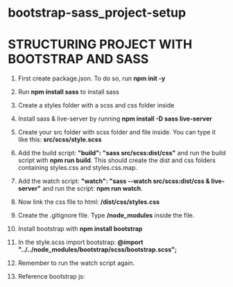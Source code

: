 # bootstrap-sass_project-setup

# STRUCTURING PROJECT WITH BOOTSTRAP AND SASS

1. First create package.json. To do so, run **npm init -y**

2. Run **npm install sass** to install sass

3. Create a styles folder with a scss and css folder inside

4. Install sass & live-server by running **npm install -D sass live-server**

5. Create your src folder with scss folder and file inside. You can type it like this: **src/scss/style.scss**

6. Add the build script: **"build": "sass src/scss:dist/css"** and run the build script with **npm run build**. This should create the dist and css folders containing styles.css and styles.css.map.

7. Add the watch script: **"watch": "sass --watch src/scss:dist/css & live-server"** and run the script: **npm run watch**. 

8. Now link the css file to html: **/dist/css/styles.css**

9. Create the .gitignore file. Type **/node_modules** inside the file.

10. Install bootstrap with **npm install bootstrap** 

11. In the style.scss import bootstrap: **@import "../../node_modules/bootstrap/scss/bootstrap.scss";**

12. Remember to run the watch script again.

13. Reference bootstrap js: **<script src="/node_modules/bootstrap/dist/js/bootstrap.bundle.min.js"></script>**

